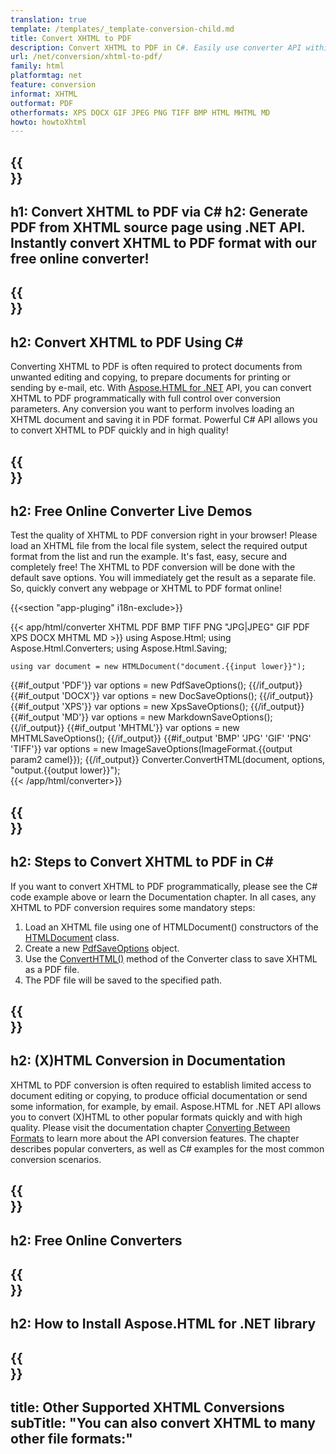 ```yaml
---
translation: true
template: /templates/_template-conversion-child.md
title: Convert XHTML to PDF
description: Convert XHTML to PDF in C#. Easily use converter API within ASP.NET or any .NET application. Try online XHTML to PDF Converter for free!
url: /net/conversion/xhtml-to-pdf/
family: html
platformtag: net
feature: conversion
informat: XHTML
outformat: PDF
otherformats: XPS DOCX GIF JPEG PNG TIFF BMP HTML MHTML MD
howto: howtoXhtml
---
```


{{<section banner>}}
---
h1: Convert XHTML to PDF via C#
h2: Generate PDF from XHTML source page using .NET API. Instantly convert XHTML to PDF format with our free online converter!
---

{{<section overview>}}
---
h2: Convert XHTML to PDF Using C#
---

Converting XHTML to PDF is often required to protect documents from unwanted editing and copying, to prepare documents for printing or sending by e-mail, etc. With [Aspose.HTML for .NET](https://products.aspose.com/html/net/) API, you can convert XHTML to PDF programmatically with full control over conversion parameters. Any conversion you want to perform involves loading an XHTML document and saving it in PDF format. Powerful C# API allows you to convert XHTML to PDF quickly and in high quality!

{{<section demos>}}
---
h2: Free Online Converter Live Demos
---

Test the quality of XHTML to PDF conversion right in your browser! Please load an XHTML file from the local file system, select the required output format from the list and run the example. It's fast, easy, secure and completely free! The XHTML to PDF conversion will be done with the default save options. You will immediately get the result as a separate file. So, quickly convert any webpage or XHTML to PDF format online!

{{<section "app-pluging" i18n-exclude>}}

{{< app/html/converter XHTML PDF BMP TIFF PNG "JPG|JPEG" GIF PDF XPS DOCX MHTML MD >}}
using Aspose.Html;
using Aspose.Html.Converters;
using Aspose.Html.Saving;

    using var document = new HTMLDocument("document.{{input lower}}");
{{#if_output 'PDF'}}
    var options = new PdfSaveOptions();
{{/if_output}}
{{#if_output 'DOCX'}}
    var options = new DocSaveOptions();
{{/if_output}}
{{#if_output 'XPS'}}
    var options = new XpsSaveOptions();
{{/if_output}}
{{#if_output 'MD'}}
    var options = new MarkdownSaveOptions();
{{/if_output}}
{{#if_output 'MHTML'}}
    var options = new MHTMLSaveOptions();
{{/if_output}}
{{#if_output 'BMP' 'JPG' 'GIF' 'PNG' 'TIFF'}}
    var options = new ImageSaveOptions(ImageFormat.{{output param2 camel}});
{{/if_output}}
    Converter.ConvertHTML(document, options, "output.{{output lower}}");   
{{< /app/html/converter>}} 


{{<section steps>}}
---
h2: Steps to Convert XHTML to PDF in C#
---

If you want to convert XHTML to PDF programmatically, please see the C# code example above or learn the Documentation chapter. In all cases, any XHTML to PDF conversion requires some mandatory steps:

1.  Load an XHTML file using one of HTMLDocument() constructors of the [HTMLDocument](https://reference.aspose.com/html/net/aspose.html/htmldocument) class.
1.  Create a new [PdfSaveOptions](https://reference.aspose.com/html/net/aspose.html.saving/pdfsaveoptions) object. 
1.  Use the [ConvertHTML()](https://reference.aspose.com/html/net/aspose.html.converters/converter/converthtml/) method of the Converter class to save XHTML as a PDF file.
1.  The PDF file will be saved to the specified path.


{{<section documentation>}}
---
h2: (X)HTML Conversion in Documentation
---

XHTML to PDF conversion is often required to establish limited access to document editing or copying, to produce official documentation or send some information, for example, by email. Aspose.HTML for .NET API allows you to convert (X)HTML to other popular formats quickly and with high quality. Please visit the documentation chapter <a href="https://docs.aspose.com/html/net/converting-between-formats/" target="_blank">Converting Between Formats</a> to learn more about the API conversion features. The chapter describes popular converters, as well as C# examples for the most common conversion scenarios.

{{<section online-converters>}}
---
h2: Free Online Converters
---

{{<section get-started>}}
---
h2: How to Install Aspose.HTML for .NET library
---

{{<section other-conversions>}}
---
title: Other Supported XHTML Conversions
subTitle: "You can also convert XHTML to many other file formats:"
---